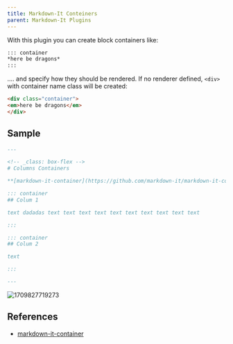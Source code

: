 ```yaml
---
title: Markdown-It Conteiners
parent: Markdown-It Plugins
---
```


With this plugin you can create block containers like:

```markdown
::: container
*here be dragons*
:::
```

.... and specify how they should be rendered. If no renderer defined, `<div>` with
container name class will be created:

```html
<div class="container">
<em>here be dragons</em>
</div>
```

## Sample

```markdown
---

<!-- _class: box-flex -->
# Columns Containers

**[markdown-it-container](https://github.com/markdown-it/markdown-it-container)**

::: container
## Colum 1

text dadadas text text text text text text text text text text 

:::

::: container
## Colum 2

text

:::

---
```

![1709827719273](attachments/32.Markdown-it-Conteiners/1709827719273.png)


## References

- [markdown-it-container](https://github.com/markdown-it/markdown-it-container)